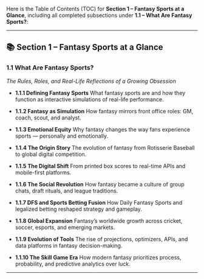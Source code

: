 Here is the Table of Contents (TOC) for **Section 1 – Fantasy Sports at a Glance**, including all completed subsections under **1.1 – What Are Fantasy Sports?**:

---

## 📚 Section 1 – Fantasy Sports at a Glance

### 1.1 What Are Fantasy Sports?

*The Rules, Roles, and Real-Life Reflections of a Growing Obsession*

* **1.1.1 Defining Fantasy Sports**
  What fantasy sports are and how they function as interactive simulations of real-life performance.

* **1.1.2 Fantasy as Simulation**
  How fantasy mirrors front office roles: GM, coach, scout, and analyst.

* **1.1.3 Emotional Equity**
  Why fantasy changes the way fans experience sports — personally and emotionally.

* **1.1.4 The Origin Story**
  The evolution of fantasy from Rotisserie Baseball to global digital competition.

* **1.1.5 The Digital Shift**
  From printed box scores to real-time APIs and mobile-first platforms.

* **1.1.6 The Social Revolution**
  How fantasy became a culture of group chats, draft rituals, and league traditions.

* **1.1.7 DFS and Sports Betting Fusion**
  How Daily Fantasy Sports and legalized betting reshaped strategy and gameplay.

* **1.1.8 Global Expansion**
  Fantasy’s worldwide growth across cricket, soccer, esports, and emerging markets.

* **1.1.9 Evolution of Tools**
  The rise of projections, optimizers, APIs, and data platforms in fantasy decision-making.

* **1.1.10 The Skill Game Era**
  How modern fantasy prioritizes process, probability, and predictive analytics over luck.

---
